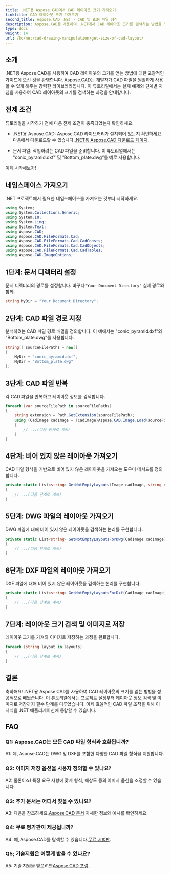 ```yaml
---
title: .NET용 Aspose.CAD에서 CAD 레이아웃 크기 가져오기
linktitle: CAD 레이아웃 크기 가져오기
second_title: Aspose.CAD .NET - CAD 및 BIM 파일 형식
description: Aspose.CAD를 사용하여 .NET에서 CAD 레이아웃 크기를 검색하는 방법을 알아보세요. 효율적인 CAD 파일 조작을 위한 단계별 가이드를 따르십시오.
type: docs
weight: 14
url: /ko/net/cad-drawing-manipulation/get-size-of-cad-layout/
---
```

## 소개

.NET용 Aspose.CAD를 사용하여 CAD 레이아웃의 크기를 얻는 방법에 대한 포괄적인 가이드에 오신 것을 환영합니다. Aspose.CAD는 개발자가 CAD 파일을 원활하게 사용할 수 있게 해주는 강력한 라이브러리입니다. 이 튜토리얼에서는 실제 예제와 단계별 지침을 사용하여 CAD 레이아웃의 크기를 검색하는 과정을 안내합니다.

## 전제 조건

튜토리얼을 시작하기 전에 다음 전제 조건이 충족되었는지 확인하세요.

-  .NET용 Aspose.CAD: Aspose.CAD 라이브러리가 설치되어 있는지 확인하세요. 다음에서 다운로드할 수 있습니다.[.NET용 Aspose.CAD 다운로드 페이지](https://releases.aspose.com/cad/net/).

- 문서 파일: 작업하려는 CAD 파일을 준비합니다. 이 튜토리얼에서는 "conic_pyramid.dxf" 및 "Bottom_plate.dwg"를 예로 사용합니다.

이제 시작해보자!

## 네임스페이스 가져오기

.NET 프로젝트에서 필요한 네임스페이스를 가져오는 것부터 시작하세요.

```csharp
using System;
using System.Collections.Generic;
using System.IO;
using System.Linq;
using System.Text;
using Aspose.CAD;
using Aspose.CAD.FileFormats.Cad;
using Aspose.CAD.FileFormats.Cad.CadConsts;
using Aspose.CAD.FileFormats.Cad.CadObjects;
using Aspose.CAD.FileFormats.Cad.CadTables;
using Aspose.CAD.ImageOptions;
```

## 1단계: 문서 디렉터리 설정

 문서 디렉터리의 경로를 설정합니다. 바꾸다`"Your Document Directory"` 실제 경로와 함께.

```csharp
string MyDir = "Your Document Directory";
```

## 2단계: CAD 파일 경로 지정

분석하려는 CAD 파일 경로 배열을 정의합니다. 이 예에서는 "conic_pyramid.dxf"와 "Bottom_plate.dwg"를 사용합니다.

```csharp
string[] sourceFilePaths = new[]
{
    MyDir + "conic_pyramid.dxf",
    MyDir + "Bottom_plate.dwg"
};
```

## 3단계: CAD 파일 반복

각 CAD 파일을 반복하고 레이아웃 정보를 검색합니다.

```csharp
foreach (var sourceFilePath in sourceFilePaths)
{
    string extension = Path.GetExtension(sourceFilePath);
    using (CadImage cadImage = (CadImage)Aspose.CAD.Image.Load(sourceFilePath))
    {
        // ...(다음 단계로 계속)
    }
}
```

## 4단계: 비어 있지 않은 레이아웃 가져오기

CAD 파일 형식을 기반으로 비어 있지 않은 레이아웃을 가져오는 도우미 메서드를 정의합니다.

```csharp
private static List<string> GetNotEmptyLayouts(Image cadImage, string extension)
{
    // ...(다음 단계로 계속)
}
```

## 5단계: DWG 파일의 레이아웃 가져오기

DWG 파일에 대해 비어 있지 않은 레이아웃을 검색하는 논리를 구현합니다.

```csharp
private static List<string> GetNotEmptyLayoutsForDwg(CadImage cadImage)
{
    // ...(다음 단계로 계속)
}
```

## 6단계: DXF 파일의 레이아웃 가져오기

DXF 파일에 대해 비어 있지 않은 레이아웃을 검색하는 논리를 구현합니다.

```csharp
private static List<string> GetNotEmptyLayoutsForDxf(CadImage cadImage)
{
    // ...(다음 단계로 계속)
}
```

## 7단계: 레이아웃 크기 검색 및 이미지로 저장

레이아웃 크기를 가져와 이미지로 저장하는 과정을 완료합니다.

```csharp
foreach (string layout in layouts)
{
    // ...(다음 단계로 계속)
}
```

## 결론

축하해요! .NET용 Aspose.CAD를 사용하여 CAD 레이아웃의 크기를 얻는 방법을 성공적으로 배웠습니다. 이 튜토리얼에서는 프로젝트 설정부터 레이아웃 정보 검색 및 이미지로 저장까지 필수 단계를 다루었습니다. 이제 효율적인 CAD 파일 조작을 위해 이 지식을 .NET 애플리케이션에 통합할 수 있습니다.

## FAQ

### Q1: Aspose.CAD는 모든 CAD 파일 형식과 호환됩니까?

A1: 예, Aspose.CAD는 DWG 및 DXF를 포함한 다양한 CAD 파일 형식을 지원합니다.

### Q2: 이미지 저장 옵션을 사용자 정의할 수 있나요?

A2: 물론이죠! 특정 요구 사항에 맞게 형식, 해상도 등의 이미지 옵션을 조정할 수 있습니다.

### Q3: 추가 문서는 어디서 찾을 수 있나요?

 A3: 다음을 참조하세요.[Aspose.CAD 문서](https://reference.aspose.com/cad/net/) 자세한 정보와 예시를 확인하세요.

### Q4: 무료 평가판이 제공됩니까?

 A4: 예, Aspose.CAD를 탐색할 수 있습니다.[무료 시험판](https://releases.aspose.com/).

### Q5; 기술지원은 어떻게 받을 수 있나요?

 A5: 기술 지원을 받으려면[Aspose.CAD 포럼](https://forum.aspose.com/c/cad/19).